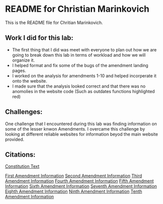 # README for Christian Marinkovich

This is the README file for Chritian Marinkovich.

## Work I did for this lab:

* The first thing that I did was meet with everyone to plan out how we are going to break down this lab in terms of workload and how we will organize it.
* I helped format and fix some of the bugs of the amendment landing pages.
* I worked on the analysis for amendments 1-10 and helped incorperate it onto the website.
* I made sure that the analysis looked correct and that there was no anomolies in the website code (Such as outdates functions highlighted red)

## Challenges:

One challenge that I encountered during this lab was finding information on some of the lesser knwon Amendments. I overcame this challenge by looking at different reliable websites for information beyod the main website provided.

## Citations:

[Constitution Text](https://constitution.congress.gov/constitution/)

[First Amendment Information](https://constitution.congress.gov/browse/essay/amdt1-1/ALDE_00000210/#:~:text=amend.,thereof%20%E2%80%94the%20Free%20Exercise%20Clause.)
[Second Amendment Information](https://www.law.cornell.edu/wex/second_amendment)
[Third Amendment Information](https://constitutioncenter.org/the-constitution/amendments/amendment-iii/interpretations/123#:~:text=It%20suggests%20the%20individual's%20right,war%E2%80%94rights%20that%20emphasize%20the)
[Fourth Amendment Information](https://www.uscourts.gov/about-federal-courts/educational-resources/about-educational-outreach/activity-resources/what-does-0#:~:text=The%20Constitution%2C%20through%20the%20Fourth,deemed%20unreasonable%20under%20the%20law.)
[Fifth Amendment Information](https://constitution.findlaw.com/amendment5.html#:~:text=The%20Fifth%20Amendment%20breaks%20down,by%20the%20government%20without%20compensation.)
[Sixth Amendment Information](https://www.law.cornell.edu/constitution/sixth_amendment#:~:text=The%20Sixth%20Amendment%20guarantees%20the,charges%20and%20evidence%20against%20you.)
[Seventh Amendment Information](https://www.reaganlibrary.gov/constitutional-amendments-amendment-7-right-jury-trial-civil-affairs#:~:text=Amendment%20Seven%20to%20the%20Constitution,exceeds%20a%20certain%20dollar%20value.)
[Eighth Amendment Information](https://constitutioncenter.org/the-constitution/amendments/amendment-viii/clauses/103#:~:text=(2)%20The%20Clause%20prohibits%20disproportionate,be%20acceptable%20for%20other%20crimes.)
[Ninth Amendment Information](https://constitutioncenter.org/the-constitution/amendments/amendment-ix/interpretations/131#:~:text=The%20Ninth%20Amendment%20tells%20us,text%20to%20establish%20their%20existence.)
[Tenth Amendment Information](https://www.annenbergclassroom.org/10th-amendment/#:~:text=The%20Meaning,specifically%20granted%20by%20the%20Constitution.)
